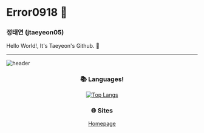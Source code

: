 # Error0918 👋
### 정태연 (jtaeyeon05)

Hello World!, It's Taeyeon's Github. 👋

---

![header](https://capsule-render.vercel.app/api?type=soft&color=auto&height=300&section=header&text=🥳%20Error0918%20🥳&desc=정태연%20(jtaeyeon05)&fontSize=60)

<div align=center>

### 📚 Languages!

[![Top Langs](https://github-readme-stats.vercel.app/api/top-langs/?username=error0918&langs_count=8)](https://github.com/error0918/github-readme-stats)

### 🌐 Sites

[Homepage](https://error0918.github.io/)

</div>
